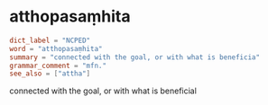 # atthopasaṃhita

``` toml
dict_label = "NCPED"
word = "atthopasaṃhita"
summary = "connected with the goal, or with what is beneficia"
grammar_comment = "mfn."
see_also = ["attha"]
```

connected with the goal, or with what is beneficial

